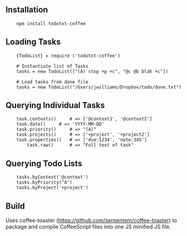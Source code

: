 ## Installation

		npm install todotxt-coffee

## Loading Tasks 

		{TodoList} = require ('todotxt-coffee')

		# Instantiate list of Tasks
		tasks = new TodoList(["(A) stop +p +c", "@c @b blah +c"])

		# Load tasks from done file
		tasks = new TodoList("/Users/jwilliams/Dropbox/todo/done.txt")

## Querying Individual Tasks

		task.contexts() 	# => ['@context1', '@context2']	
		task.date()		# => 'YYYY-MM-DD'
		task.priority()		# => "(A)"
		task.projects()		# => ['+project', '+project2']
		task.properties() 	# => ['due:1234', 'note:345']
    		task.raw()		# => "Full text of task"

## Querying Todo Lists
		
		tasks.byContext('@context')
		tasks.byPriority("A")
		tasks.byProject('+project')

## Build

Uses coffee-toaster (https://github.com/serpentem/coffee-toaster) to
package and compile CoffeeScript files into one JS minified JS file.
